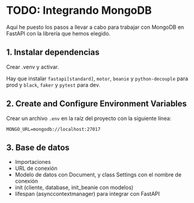 # TODO: Integrando MongoDB

Aquí he puesto los pasos a llevar a cabo para trabajar con MongoDB en FastAPI con la librería que hemos elegido.

## 1. Instalar dependencias

Crear .venv y activar.

Hay que instalar `fastapi[standard]`, `motor`, `beanie` y `python-decouple` para prod y `black`, `faker` y `pytest` para dev.

## 2. Create and Configure Environment Variables

Crear un archivo `.env` en la raíz del proyecto con la siguiente línea:

```
MONGO_URL=mongodb://localhost:27017
```

## 3. Base de datos

- Importaciones
- URL de conexión
- Modelo de datos con Document, y class Settings con el nombre de conexión
- init (cliente, database, init_beanie con modelos)
- lifespan (asynccontextmanager) para integrar con FastAPI